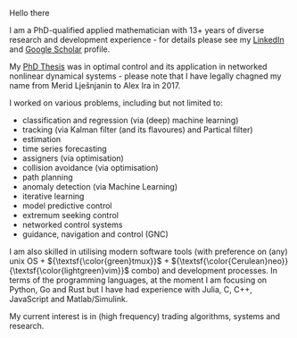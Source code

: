 
Hello there 

I am a PhD-qualified applied mathematician with 13+ years of diverse research and development experience - for details please see my [LinkedIn](https://www.linkedin.com/in/alex-ira-phd-657bab166/) and [Google Scholar](https://scholar.google.com/citations?user=r21toV4AAAAJ&hl=en) profile. 

My [PhD Thesis](https://minerva-access.unimelb.edu.au/items/5f1d0a83-7801-5b7f-bee8-5f7836953a69) was in optimal control and its application in networked nonlinear dynamical systems - please note that I have legally chagned my name from Merid Lješnjanin to Alex Ira in 2017. 

I worked on various problems, including but not limited to:
 - classification and regression (via (deep) machine learning)
 - tracking (via Kalman filter (and its flavoures) and Partical filter)
 - estimation
 - time series forecasting
 - assigners (via optimisation)
 - collision avoidance (via optimisation)
 - path planning 
 - anomaly detection (via Machine Learning)
 - iterative learning 
 - model predictive control
 - extremum seeking control
 - networked control systems
 - guidance, navigation and control (GNC)

I am also skilled in utilising modern software tools (with preference on (any) unix OS + ${\textsf{\color{green}tmux}}$ + ${\textsf{\color{Cerulean}neo}}{\textsf{\color{lightgreen}vim}}$ combo) and development processes. In terms of the programming languages, at the moment I am focusing on Python, Go and Rust but I have had experience with Julia, C, C++, JavaScript and Matlab/Simulink. 

My current interest is in (high frequency) trading algorithms, systems and research.
